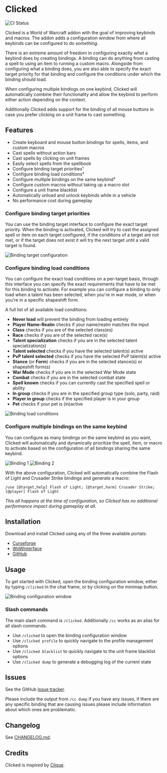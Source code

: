 # Clicked

![CI Status](https://github.com/Snakybo/Clicked/workflows/CI/badge.svg)

Clicked is a World of Warcraft addon with the goal of improving keybinds and macros. The addon adds a configuration window from where all keybinds can be configured to do _something_.

There is an extreme amount of freedom in configuring exactly _what_ a keybind does by creating bindings. A binding can do anything from casting a spell to using an item to running a custom macro. Alongside from configuring what a binding does, you are also able to specify the exact target priority for that binding and configure the conditions under which the binding should load.

When configuring multiple bindings on one keybind, Clicked will automatically combine their functionality and allow the keybind to perform either action depending on the context.

Additionally Clicked adds support for the binding of all mouse buttons in case you prefer clicking on a unit frame to cast something.

## Features

* Create keyboard and mouse button bindings for spells, items, and custom macros
* Cast spells without action bars
* Cast spells by clicking on unit frames
* Easily select spells from the spellbook
* Configure binding target priorities¹
* Configure binding load conditions²
* Configure multiple bindings on the same keybind³
* Configure custom macros without taking up a macro slot
* Configure a unit frame blacklist
* Automatically unload and unlock keybinds while in a vehicle
* No performance cost during gameplay

### Configure binding target priorities

You can use the binding target interface to configure the exact target priority. When the binding is activated, Clicked will try to cast the assigned spell or item on each target configured, if the conditions of a target are not met, or if the target does not exist it will try the next target until a valid target is found.

![Binding target configuration](https://i.imgur.com/Q6xzCoj.png)

### Configure binding load conditions

You can configure the exact load conditions on a per-target basis, through this interface you can specify the exact requirements that have to be met for this binding to activate. For example you can configure a binding to only load when a talent has been selected, when you're in war mode, or when you're in a specific shapeshift form.

A full list of all available load conditions:

* **Never load** will prevent the binding from loading entirely
* **Player Name-Realm** checks if your name/realm matches the input
* **Class** checks if you are of the selected class(es)
* **Race** checks if you are of the selected race(s)
* **Talent specialization** checks if you are in the selected talent specialization(s)
* **Talent selected** checks if you have the selected talent(s) active
* **PvP talent selected** checks if you have the selected PvP talent(s) active
* **Stance** (or **Form**) checks if you are in the selected stance(s) or shapeshift form(s)
* **War Mode** checks if you are in the selected War Mode state
* **Combat** checks if you are in the selected combat state
* **Spell known** checks if you can currently cast the specified spell or ability
* **In group** checks if you are in the specified group type (solo, party, raid)
* **Player in group** checks if the specified player is in your group
* **Pet** checks if your pet is (in)active

![Binding load conditions](https://i.imgur.com/u5NIJwM.png)

### Configure multiple bindings on the same keybind

You can configure as many bindings on the same keybind as you want, Clicked will automatically and dynamically prioritize the spell, item, or macro to activate based on the configuration of all bindings sharing the same keybind.

![Binding 1](https://i.imgur.com/PWelhhY.png)
![Binding 2](https://i.imgur.com/oknvfvn.png)

With the above configuration, Clicked will automatically combine the Flash of Light and Crusader Strike bindings and generate a macro:

```text
/use [@target,help] Flash of Light; [@target,harm] Crusader Strike; [@player] Flash of Light
```

_This all happens at the time of configuration, so Clicked has no additional performance impact during gameplay at all._

## Installation

Download and install Clicked using any of the three available portals:

* [Curseforge](https://www.curseforge.com/wow/addons/clicked)
* [WoWInterface](https://www.wowinterface.com/downloads/info25703-Clicked.html)
* [GitHub](https://github.com/Snakybo/Clicked/releases)

## Usage

To get started with Clicked, open the binding configuration window, either by typing `/clicked` in the chat frame, or by clicking on the minimap button.

![Binding configuration window](https://i.imgur.com/5ON79P4.png)

### Slash commands

The main slash command is `/clicked`. Additionally `/cc` works as an alias for all slash commands.

* Use `/clicked` to open the binding configuration window
* Use `/clicked profile` to quickly navigate to the profile management options
* Use `/clicked blacklist` to quickly navigate to the unit frame blacklist options
* Use `/clicked dump` to generate a debugging log of the current state

## Issues

See the GitHub [Issue tracker](https://github.com/Snakybo/Clicked/issues).

Please include the output from `/cc dump` if you have any issues, if there are any specific binding that are causing issues please include information about which ones are problematic.

## Changelog

See [CHANGELOG.md](CHANGELOG.md).

## Credits

Clicked is inspired by [Clique](https://www.curseforge.com/wow/addons/clique).
